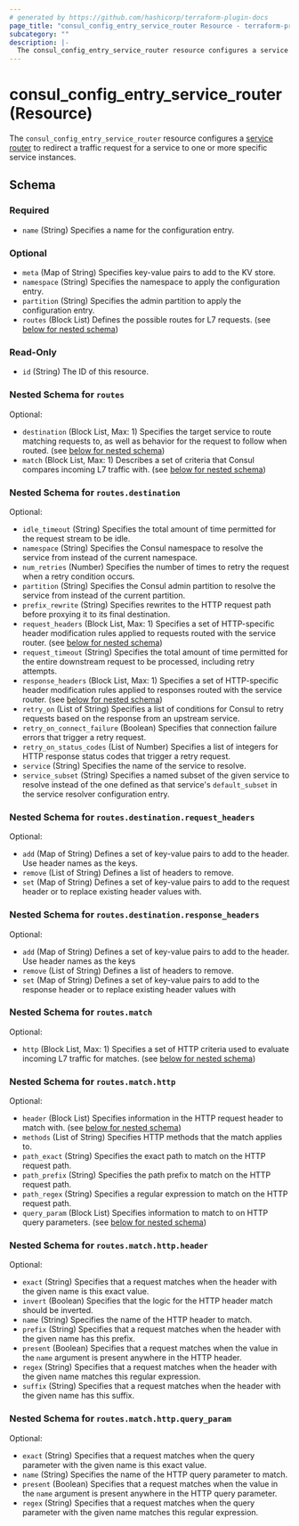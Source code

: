 ```yaml
---
# generated by https://github.com/hashicorp/terraform-plugin-docs
page_title: "consul_config_entry_service_router Resource - terraform-provider-consul"
subcategory: ""
description: |-
  The consul_config_entry_service_router resource configures a service router https://developer.hashicorp.com/consul/docs/connect/config-entries/service-router to redirect a traffic request for a service to one or more specific service instances.
---
```


# consul_config_entry_service_router (Resource)

The `consul_config_entry_service_router` resource configures a [service router](https://developer.hashicorp.com/consul/docs/connect/config-entries/service-router) to redirect a traffic request for a service to one or more specific service instances.



<!-- schema generated by tfplugindocs -->
## Schema

### Required

- `name` (String) Specifies a name for the configuration entry.

### Optional

- `meta` (Map of String) Specifies key-value pairs to add to the KV store.
- `namespace` (String) Specifies the namespace to apply the configuration entry.
- `partition` (String) Specifies the admin partition to apply the configuration entry.
- `routes` (Block List) Defines the possible routes for L7 requests. (see [below for nested schema](#nestedblock--routes))

### Read-Only

- `id` (String) The ID of this resource.

<a id="nestedblock--routes"></a>
### Nested Schema for `routes`

Optional:

- `destination` (Block List, Max: 1) Specifies the target service to route matching requests to, as well as behavior for the request to follow when routed. (see [below for nested schema](#nestedblock--routes--destination))
- `match` (Block List, Max: 1) Describes a set of criteria that Consul compares incoming L7 traffic with. (see [below for nested schema](#nestedblock--routes--match))

<a id="nestedblock--routes--destination"></a>
### Nested Schema for `routes.destination`

Optional:

- `idle_timeout` (String) Specifies the total amount of time permitted for the request stream to be idle.
- `namespace` (String) Specifies the Consul namespace to resolve the service from instead of the current namespace.
- `num_retries` (Number) Specifies the number of times to retry the request when a retry condition occurs.
- `partition` (String) Specifies the Consul admin partition to resolve the service from instead of the current partition.
- `prefix_rewrite` (String) Specifies rewrites to the HTTP request path before proxying it to its final destination.
- `request_headers` (Block List, Max: 1) Specifies a set of HTTP-specific header modification rules applied to requests routed with the service router. (see [below for nested schema](#nestedblock--routes--destination--request_headers))
- `request_timeout` (String) Specifies the total amount of time permitted for the entire downstream request to be processed, including retry attempts.
- `response_headers` (Block List, Max: 1) Specifies a set of HTTP-specific header modification rules applied to responses routed with the service router. (see [below for nested schema](#nestedblock--routes--destination--response_headers))
- `retry_on` (List of String) Specifies a list of conditions for Consul to retry requests based on the response from an upstream service.
- `retry_on_connect_failure` (Boolean) Specifies that connection failure errors that trigger a retry request.
- `retry_on_status_codes` (List of Number) Specifies a list of integers for HTTP response status codes that trigger a retry request.
- `service` (String) Specifies the name of the service to resolve.
- `service_subset` (String) Specifies a named subset of the given service to resolve instead of the one defined as that service's `default_subset` in the service resolver configuration entry.

<a id="nestedblock--routes--destination--request_headers"></a>
### Nested Schema for `routes.destination.request_headers`

Optional:

- `add` (Map of String) Defines a set of key-value pairs to add to the header. Use header names as the keys.
- `remove` (List of String) Defines a list of headers to remove.
- `set` (Map of String) Defines a set of key-value pairs to add to the request header or to replace existing header values with.


<a id="nestedblock--routes--destination--response_headers"></a>
### Nested Schema for `routes.destination.response_headers`

Optional:

- `add` (Map of String) Defines a set of key-value pairs to add to the header. Use header names as the keys
- `remove` (List of String) Defines a list of headers to remove.
- `set` (Map of String) Defines a set of key-value pairs to add to the response header or to replace existing header values with



<a id="nestedblock--routes--match"></a>
### Nested Schema for `routes.match`

Optional:

- `http` (Block List, Max: 1) Specifies a set of HTTP criteria used to evaluate incoming L7 traffic for matches. (see [below for nested schema](#nestedblock--routes--match--http))

<a id="nestedblock--routes--match--http"></a>
### Nested Schema for `routes.match.http`

Optional:

- `header` (Block List) Specifies information in the HTTP request header to match with. (see [below for nested schema](#nestedblock--routes--match--http--header))
- `methods` (List of String) Specifies HTTP methods that the match applies to.
- `path_exact` (String) Specifies the exact path to match on the HTTP request path.
- `path_prefix` (String) Specifies the path prefix to match on the HTTP request path.
- `path_regex` (String) Specifies a regular expression to match on the HTTP request path.
- `query_param` (Block List) Specifies information to match to on HTTP query parameters. (see [below for nested schema](#nestedblock--routes--match--http--query_param))

<a id="nestedblock--routes--match--http--header"></a>
### Nested Schema for `routes.match.http.header`

Optional:

- `exact` (String) Specifies that a request matches when the header with the given name is this exact value.
- `invert` (Boolean) Specifies that the logic for the HTTP header match should be inverted.
- `name` (String) Specifies the name of the HTTP header to match.
- `prefix` (String) Specifies that a request matches when the header with the given name has this prefix.
- `present` (Boolean) Specifies that a request matches when the value in the `name` argument is present anywhere in the HTTP header.
- `regex` (String) Specifies that a request matches when the header with the given name matches this regular expression.
- `suffix` (String) Specifies that a request matches when the header with the given name has this suffix.


<a id="nestedblock--routes--match--http--query_param"></a>
### Nested Schema for `routes.match.http.query_param`

Optional:

- `exact` (String) Specifies that a request matches when the query parameter with the given name is this exact value.
- `name` (String) Specifies the name of the HTTP query parameter to match.
- `present` (Boolean) Specifies that a request matches when the value in the `name` argument is present anywhere in the HTTP query parameter.
- `regex` (String) Specifies that a request matches when the query parameter with the given name matches this regular expression.